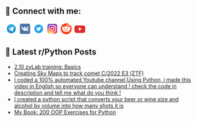## 🔎 Connect with me:
[<img src="https://github.com/bullbesh/bullbesh/blob/main/images/Telegram.png" width="32" height="32" />](https://t.me/bullbesh)
[<img src="https://github.com/bullbesh/bullbesh/blob/main/images/VK.png" width="32" height="32" />](https://vk.com/bullbesh)
[<img src="https://github.com/bullbesh/bullbesh/blob/main/images/Twitter.png" width="32" height="32" />](https://twitter.com/bullbesh1)
[<img src="https://github.com/bullbesh/bullbesh/blob/main/images/Instagram.png" width="32" height="32" />](https://www.instagram.com/bullbesh)
[<img src="https://github.com/bullbesh/bullbesh/blob/main/images/Reddit.png" width="32" height="32" />](https://www.reddit.com/user/bullbesh)
[<img src="https://github.com/bullbesh/bullbesh/blob/main/images/YouTube.png" width="32" height="32" />](https://www.youtube.com/channel/UCtfjRs6uzgq5mfm8S06WTcg)

## 📕 Latest r/Python Posts
<!-- BLOG-POST-LIST:START -->
- [2.10 zyLab training: Basics](https://www.reddit.com/r/Python/comments/10olls6/210_zylab_training_basics/)
- [Creating Sky Maps to track comet C/2022 E3 &lpar;ZTF&rpar;](https://www.reddit.com/r/Python/comments/10okrio/creating_sky_maps_to_track_comet_c2022_e3_ztf/)
- [I coded a 100% automated Youtube channel Using Python, i made this video in English so everyone can understand ! check the code in description and tell me what do you think !](https://www.reddit.com/r/Python/comments/10oki2g/i_coded_a_100_automated_youtube_channel_using/)
- [I created a python script that converts your beer or wine size and alcohol by volume into how many shots it is](https://www.reddit.com/r/Python/comments/10ok84v/i_created_a_python_script_that_converts_your_beer/)
- [My Book: 200 OOP Exercises for Python](https://www.reddit.com/r/Python/comments/10ohcs0/my_book_200_oop_exercises_for_python/)
<!-- BLOG-POST-LIST:END -->
